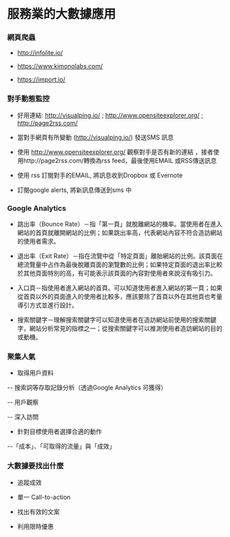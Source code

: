 # 服務業的大數據應用

### 網頁爬蟲

+ http://infolite.io/

+ https://www.kimonolabs.com/

+ https://import.io/

### 對手動態監控

+ 好用連結: http://visualping.io/  ;  http://www.opensiteexplorer.org/ ; http://page2rss.com/

+ 當對手網頁有所變動 (http://visualping.io/) 發送SMS 訊息

+ 使用 http://www.opensiteexplorer.org/ 觀察對手是否有新的連結 ，接者使用http://page2rss.com/轉換為rss feed，最後使用EMAIL 或RSS傳送訊息

+ 使用 rss 訂閱對手的EMAIL, 將訊息收到Dropbox 或 Evernote

+ 訂閱google alerts, 將新訊息傳送到sms 中

### Google Analytics

+ 跳出率（Bounce Rate）－指「第一頁」就脫離網站的機率。當使用者在進入網站的首頁就離開網站的比例；如果跳出率高，代表網站內容不符合造訪網站的使用者需求。


+ 退出率（Exit Rate）－指在流覽中從「特定頁面」離胎網站的比例。該頁面在總流覽量中占作為最後脫離頁面的瀏覽數的比例；如果特定頁面的退出率比較於其他頁面特別的高，有可能表示該頁面的內容對使用者來說沒有吸引力。


+ 入口頁－指使用者進入網站的首頁。可以知道使用者進入網站的第一頁；如果從首頁以外的頁面進入的使用者比較多，應該要除了首頁以外在其他頁也考量導引方式並進行設計。


+ 搜索關鍵字－理解搜索關鍵字可以知道使用者在造訪網站前使用的搜索關鍵字，網站分析常見的指標之一；從搜索關鍵字可以推測使用者造訪網站的目的或動機。

### 聚集人氣

+ 取得用戶資料

-- 搜索詞等存取記錄分析（透過Google Analytics 可獲得）

-- 用戶觀察

-- 深入訪問

+ 針對目標使用者選擇合適的動作

--「成本」、「可取得的流量」與「成效」

### 大數據要找出什麼


+ 追蹤成效

+ 單一 Call-to-action

+ 找出有效的文案

+ 利用限時優惠


